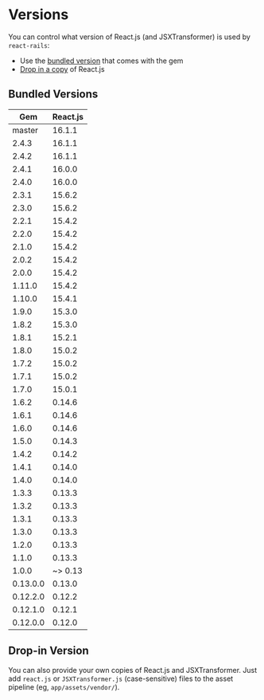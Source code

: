 # Versions

You can control what version of React.js (and JSXTransformer) is used by `react-rails`:

- Use the [bundled version](#bundled-versions) that comes with the gem
- [Drop in a copy](#drop-in-version) of React.js

## Bundled Versions

| Gem      | React.js |
|----------|----------|
| master   | 16.1.1   |
| 2.4.3    | 16.1.1   |
| 2.4.2    | 16.1.1   |
| 2.4.1    | 16.0.0   |
| 2.4.0    | 16.0.0   |
| 2.3.1    | 15.6.2   | Updated Addons
| 2.3.0    | 15.6.2   |
| 2.2.1    | 15.4.2   |
| 2.2.0    | 15.4.2   |
| 2.1.0    | 15.4.2   |
| 2.0.2    | 15.4.2   |
| 2.0.0    | 15.4.2   |
| 1.11.0   | 15.4.2   |
| 1.10.0   | 15.4.1   |
| 1.9.0    | 15.3.0   |
| 1.8.2    | 15.3.0   |
| 1.8.1    | 15.2.1   |
| 1.8.0    | 15.0.2   |
| 1.7.2    | 15.0.2   |
| 1.7.1    | 15.0.2   |
| 1.7.0    | 15.0.1   |
| 1.6.2    | 0.14.6   |
| 1.6.1    | 0.14.6   |
| 1.6.0    | 0.14.6   |
| 1.5.0    | 0.14.3   |
| 1.4.2    | 0.14.2   |
| 1.4.1    | 0.14.0   |
| 1.4.0    | 0.14.0   |
| 1.3.3    | 0.13.3   |
| 1.3.2    | 0.13.3   |
| 1.3.1    | 0.13.3   |
| 1.3.0    | 0.13.3   |
| 1.2.0    | 0.13.3   |
| 1.1.0    | 0.13.3   |
| 1.0.0    | ~> 0.13  |
| 0.13.0.0 | 0.13.0   |
| 0.12.2.0 | 0.12.2   |
| 0.12.1.0 | 0.12.1   |
| 0.12.0.0 | 0.12.0   |

## Drop-in Version

You can also provide your own copies of React.js and JSXTransformer. Just add `react.js` or `JSXTransformer.js` (case-sensitive) files to the asset pipeline (eg,  `app/assets/vendor/`).
